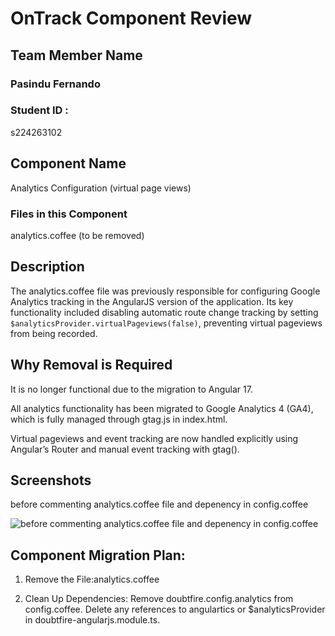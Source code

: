 # OnTrack Component Review

## Team Member Name

### Pasindu Fernando

### Student ID : 
s224263102

## Component Name
Analytics Configuration (virtual page views)

### Files in this Component
analytics.coffee (to be removed)

## Description

The analytics.coffee file was previously responsible for configuring Google Analytics tracking in the AngularJS version of the application. Its key functionality included disabling automatic route change tracking by setting ``` $analyticsProvider.virtualPageviews(false) ```, preventing virtual pageviews from being recorded.

## Why Removal is Required

It is no longer functional due to the migration to Angular 17.

All analytics functionality has been migrated to Google Analytics 4 (GA4), which is fully managed through gtag.js in index.html.

Virtual pageviews and event tracking are now handled explicitly using Angular’s Router and manual event tracking with gtag().



## Screenshots
before commenting analytics.coffee file and depenency in config.coffee

![before commenting analytics.coffee file and depenency in config.coffee](https://github.com/user-attachments/assets/6e10e0c3-0962-4cad-9988-b8d08d54b4a6)



## Component Migration Plan:

1. Remove the File:analytics.coffee


2. Clean Up Dependencies:
    Remove doubtfire.config.analytics from config.coffee.
    Delete any references to angulartics or $analyticsProvider in doubtfire-angularjs.module.ts.

